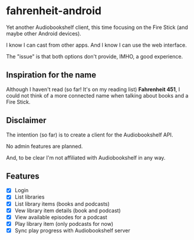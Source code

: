 # fahrenheit-android

Yet another Audiobookshelf client, this time focusing on the Fire Stick (and maybe other Android devices).

I know I can cast from other apps. And I know I can use the web interface. 

The "issue" is that both options don't provide, IMHO, a good experience.

## Inspiration for the name

Although I haven't read (so far! It's on my reading list) **Fahrenheit 451**, I could not think of a more connected name when talking about books and a Fire Stick. 

## Disclaimer

The intention (so far) is to create a client for the Audiobookshelf API. 

No admin features are planned.

And, to be clear I'm not affiliated with Audiobookshelf in any way.

## Features
- [x] Login
- [x] List libraries
- [x] List library items (books and podcasts)
- [x] Vew library item details (book and podcast)
- [x] View available episodes for a podcast
- [x] Play library item (only podcasts for now)
- [x] Sync play progress with Audiobookshelf server
